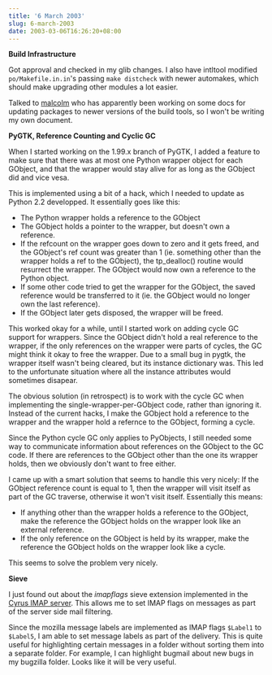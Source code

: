 ```yaml
---
title: '6 March 2003'
slug: 6-march-2003
date: 2003-03-06T16:26:20+08:00
---
```


**Build Infrastructure**

Got approval and checked in my glib changes. I also have intltool
modified `po/Makefile.in.in`\'s passing `make distcheck` with newer
automakes, which should make upgrading other modules a lot easier.

Talked to [malcolm](http://www.advogato.org/person/malcolm/) who has
apparently been working on some docs for updating packages to newer
versions of the build tools, so I won\'t be writing my own document.

**PyGTK, Reference Counting and Cyclic GC**

When I started working on the 1.99.x branch of PyGTK, I added a feature
to make sure that there was at most one Python wrapper object for each
GObject, and that the wrapper would stay alive for as long as the
GObject did and vice vesa.

This is implemented using a bit of a hack, which I needed to update as
Python 2.2 developped. It essentially goes like this:

-   The Python wrapper holds a reference to the GObject
-   The GObject holds a pointer to the wrapper, but doesn\'t own a
    reference.
-   If the refcount on the wrapper goes down to zero and it gets freed,
    and the GObject\'s ref count was greater than 1 (ie. something other
    than the wrapper holds a ref to the GObject), the tp\_dealloc()
    routine would resurrect the wrapper. The GObject would now own a
    reference to the Python object.
-   If some other code tried to get the wrapper for the GObject, the
    saved reference would be transferred to it (ie. the GObject would no
    longer own the last reference).
-   If the GObject later gets disposed, the wrapper will be freed.

This worked okay for a while, until I started work on adding cycle GC
support for wrappers. Since the GObject didn\'t hold a real reference to
the wrapper, if the only references on the wrapper were parts of cycles,
the GC might think it okay to free the wrapper. Due to a small bug in
pygtk, the wrapper itself wasn\'t being cleared, but its instance
dictionary was. This led to the unfortunate situation where all the
instance attributes would sometimes disapear.

The obvious solution (in retrospect) is to work with the cycle GC when
implementing the single-wrapper-per-GObject code, rather than ignoring
it. Instead of the current hacks, I make the GObject hold a reference to
the wrapper and the wrapper hold a refernce to the GObject, forming a
cycle.

Since the Python cycle GC only applies to PyObjects, I still needed some
way to communicate information about references on the GObject to the GC
code. If there are references to the GObject other than the one its
wrapper holds, then we obviously don\'t want to free either.

I came up with a smart solution that seems to handle this very nicely:
If the GObject reference count is equal to 1, then the wrapper will
visit itself as part of the GC traverse, otherwise it won\'t visit
itself. Essentially this means:

-   If anything other than the wrapper holds a reference to the GObject,
    make the reference the GObject holds on the wrapper look like an
    external reference.
-   If the only reference on the GObject is held by its wrapper, make
    the reference the GObject holds on the wrapper look like a cycle.

This seems to solve the problem very nicely.

**Sieve**

I just found out about the *imapflags* sieve extension implemented in
the [Cyrus IMAP server](http://asg.web.cmu.edu/cyrus/imapd/). This
allows me to set IMAP flags on messages as part of the server side mail
filtering.

Since the mozilla message labels are implemented as IMAP flags `$Label1`
to `$Label5`, I am able to set message labels as part of the delivery.
This is quite useful for highlighting certain messages in a folder
without sorting them into a separate folder. For example, I can
highlight bugmail about new bugs in my bugzilla folder. Looks like it
will be very useful.
